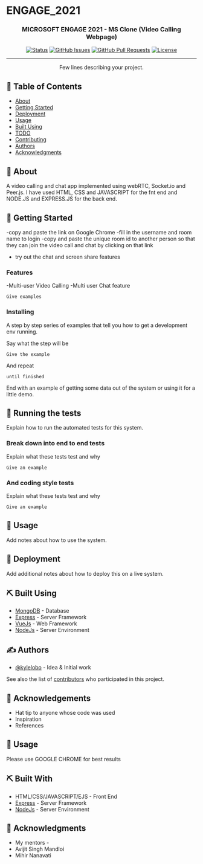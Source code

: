 # ENGAGE_2021

<h3 align="center">MICROSOFT ENGAGE 2021 - MS Clone (Video Calling Webpage)</h3>

<div align="center">

  [![Status](https://img.shields.io/badge/status-active-success.svg)]() 
  [![GitHub Issues](https://img.shields.io/github/issues/kylelobo/The-Documentation-Compendium.svg)](https://github.com/kylelobo/The-Documentation-Compendium/issues)
  [![GitHub Pull Requests](https://img.shields.io/github/issues-pr/kylelobo/The-Documentation-Compendium.svg)](https://github.com/kylelobo/The-Documentation-Compendium/pulls)
  [![License](https://img.shields.io/badge/license-MIT-blue.svg)](/LICENSE)

</div>

---

<p align="center"> Few lines describing your project.
    <br> 
</p>

## 📝 Table of Contents
- [About](#about)
- [Getting Started](#getting_started)
- [Deployment](#deployment)
- [Usage](#usage)
- [Built Using](#built_using)
- [TODO](../TODO.md)
- [Contributing](../CONTRIBUTING.md)
- [Authors](#authors)
- [Acknowledgments](#acknowledgement)

## 🧐 About <a name = "about"></a>
A video calling and chat app implemented using webRTC, Socket.io and Peer.js. I have used HTML, CSS and JAVASCRIPT for the fnt end and NODE.JS and EXPRESS.JS for the back end.

## 🏁 Getting Started <a name = "getting_started"></a>
-copy and paste the link on Google Chrome
-fill in the username and room name to login
-copy and paste the unique room id to another person so that they can join the video call and chat by clicking on that link
- try out the chat and screen share features

### Features
-Multi-user Video Calling
-Multi user Chat feature


```
Give examples
```

### Installing
A step by step series of examples that tell you how to get a development env running.

Say what the step will be

```
Give the example
```

And repeat

```
until finished
```

End with an example of getting some data out of the system or using it for a little demo.

## 🔧 Running the tests <a name = "tests"></a>
Explain how to run the automated tests for this system.

### Break down into end to end tests
Explain what these tests test and why

```
Give an example
```

### And coding style tests
Explain what these tests test and why

```
Give an example
```

## 🎈 Usage <a name="usage"></a>
Add notes about how to use the system.

## 🚀 Deployment <a name = "deployment"></a>
Add additional notes about how to deploy this on a live system.

## ⛏️ Built Using <a name = "built_using"></a>
- [MongoDB](https://www.mongodb.com/) - Database
- [Express](https://expressjs.com/) - Server Framework
- [VueJs](https://vuejs.org/) - Web Framework
- [NodeJs](https://nodejs.org/en/) - Server Environment

## ✍️ Authors <a name = "authors"></a>
- [@kylelobo](https://github.com/kylelobo) - Idea & Initial work

See also the list of [contributors](https://github.com/kylelobo/The-Documentation-Compendium/contributors) who participated in this project.

## 🎉 Acknowledgements <a name = "acknowledgement"></a>
- Hat tip to anyone whose code was used
- Inspiration
- References



## 🎈 Usage <a name="usage"></a>
Please use GOOGLE CHROME for best results

## ⛏️ Built With <a name = "tech_stack"></a>
- HTML/CSS/JAVASCRIPT/EJS - Front End
- [Express](https://expressjs.com/) - Server Framework
- [NodeJs](https://nodejs.org/en/) - Server Environment


## 🎉 Acknowledgments <a name = "acknowledgments"></a>
- My mentors -
- Avijit Singh Mandloi
- Mihir Nanavati
